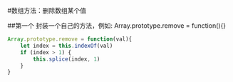 #数组方法：删除数组某个值

##第一个
封装一个自己的方法，例如: Array.prototype.remove = function(){}

```js
Array.prototype.remove = function(val){
    let index = this.indexOf(val)
    if (index > 1) {
        this.splice(index, 1)
    }
}
```
